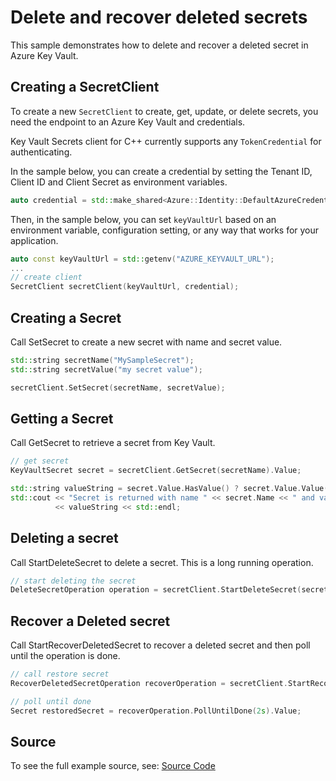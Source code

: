 # Delete and recover deleted secrets

This sample demonstrates how to delete and recover a deleted secret in Azure Key Vault.

## Creating a SecretClient

To create a new `SecretClient` to create, get, update, or delete secrets, you need the endpoint to an Azure Key Vault and credentials.

Key Vault Secrets client for C++ currently supports any `TokenCredential` for authenticating.

In the sample below, you can create a credential by setting the Tenant ID, Client ID and Client Secret as environment variables.

```cpp Snippet:SecretSample3CreateCredential
auto credential = std::make_shared<Azure::Identity::DefaultAzureCredential>();
```

Then, in the sample below, you can set `keyVaultUrl` based on an environment variable, configuration setting, or any way that works for your application.

```cpp Snippet:SecretSample3SecretClient
auto const keyVaultUrl = std::getenv("AZURE_KEYVAULT_URL");
...
// create client
SecretClient secretClient(keyVaultUrl, credential);
```

## Creating a Secret

Call SetSecret to create a new secret with name and secret value.

```cpp Snippet:SecretSample3SetSecret
std::string secretName("MySampleSecret");
std::string secretValue("my secret value");

secretClient.SetSecret(secretName, secretValue);
```

## Getting a Secret

Call GetSecret to retrieve a secret from Key Vault.

```cpp Snippet:SecretSample3GetSecret
// get secret
KeyVaultSecret secret = secretClient.GetSecret(secretName).Value;

std::string valueString = secret.Value.HasValue() ? secret.Value.Value() : "NONE RETURNED";
std::cout << "Secret is returned with name " << secret.Name << " and value "
          << valueString << std::endl;
```

## Deleting a secret

Call StartDeleteSecret to delete a secret. This is a long running operation.

```cpp Snippet:SecretSample3DeleteSecret
// start deleting the secret
DeleteSecretOperation operation = secretClient.StartDeleteSecret(secret.Name);
```

## Recover a Deleted secret

Call StartRecoverDeletedSecret to recover a deleted secret and then poll until the operation is done.

```cpp Snippet:SecretSample3RecoverSecret
// call restore secret
RecoverDeletedSecretOperation recoverOperation = secretClient.StartRecoverDeletedSecret(secret.Name);

// poll until done
Secret restoredSecret = recoverOperation.PollUntilDone(2s).Value;
```

## Source

To see the full example source, see:
[Source Code](https://github.com/Azure/azure-sdk-for-cpp/tree/main/sdk/keyvault/azure-security-keyvault-secrets/samples/sample3-delete-recover)

